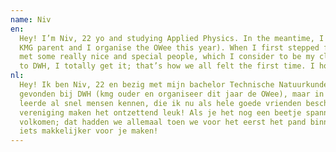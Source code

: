 ```yaml
---
name: Niv
en:
  Hey! I’m Niv, 22 yo and studying Applied Physics. In the meantime, I found my place in this cool association (I’m a
  KMG parent and I organise the OWee this year). When I first stepped foot into the building, I was so nervous! I soon
  met some really nice and special people, which I consider to be my close friends now. If you feel nervous about coming
  to DWH, I totally get it; that’s how we all felt the first time. I hope I can make it easier for you!
nl:
  Hey! Ik ben Niv, 22 en bezig met mijn bachelor Technische Natuurkunde. Inmiddels heb ik helemaal mijn plekje
  gevonden bij DWH (kmg ouder en organiseer dit jaar de OWee), maar in het begin was dat zeker nog spannend. Ik 
  leerde al snel mensen kennen, die ik nu als hele goede vrienden beschouw. De bijzondere en aardige mensen bij de 
  vereniging maken het ontzettend leuk! Als je het nog een beetje spannend vindt om langs te komen, begrijp ik dat 
  volkomen; dat hadden we allemaal toen we voor het eerst het pand binnen stapten. Hopelijk kan ik het als barbuddy 
  iets makkelijker voor je maken!
---
```


